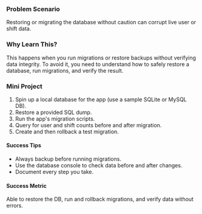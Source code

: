 ### Problem Scenario
Restoring or migrating the database without caution can corrupt live user or shift data.

### Why Learn This?
This happens when you run migrations or restore backups without verifying data integrity. To avoid it, you need to understand how to safely restore a database, run migrations, and verify the result.

### Mini Project
1. Spin up a local database for the app (use a sample SQLite or MySQL DB).
2. Restore a provided SQL dump.
3. Run the app's migration scripts.
4. Query for user and shift counts before and after migration.
5. Create and then rollback a test migration.

#### Success Tips
- Always backup before running migrations.
- Use the database console to check data before and after changes.
- Document every step you take.

#### Success Metric
Able to restore the DB, run and rollback migrations, and verify data without errors.